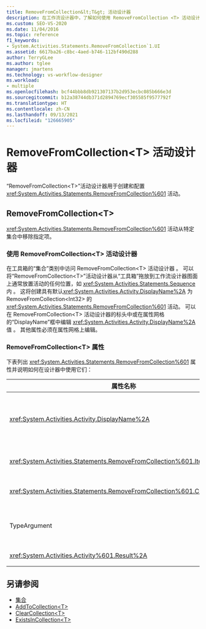 ```yaml
---
title: RemoveFromCollection&lt;T&gt; 活动设计器
description: 在工作流设计器中，了解如何使用 RemoveFromCollection <T> 活动设计器创建和配置 RemoveFromCollection <T> 活动。
ms.custom: SEO-VS-2020
ms.date: 11/04/2016
ms.topic: reference
f1_keywords:
- System.Activities.Statements.RemoveFromCollection`1.UI
ms.assetid: 6617ba26-c8bc-4aed-b746-112bf490d288
author: TerryGLee
ms.author: tglee
manager: jmartens
ms.technology: vs-workflow-designer
ms.workload:
- multiple
ms.openlocfilehash: bcf44bbb8db921307137b2d953ecbc085b666e3d
ms.sourcegitcommit: b12a38744db371d2894769ecf305585f9577792f
ms.translationtype: HT
ms.contentlocale: zh-CN
ms.lasthandoff: 09/13/2021
ms.locfileid: "126665905"
---
```

# <a name="removefromcollectiont-activity-designer"></a>RemoveFromCollection\<T> 活动设计器

“RemoveFromCollection\<T>”活动设计器用于创建和配置 <xref:System.Activities.Statements.RemoveFromCollection%601> 活动。

## <a name="the-removefromcollectiontactivity"></a>RemoveFromCollection\<T>

<xref:System.Activities.Statements.RemoveFromCollection%601> 活动从特定集合中移除指定项。

### <a name="using-the-removefromcollectiont-activity-designer"></a>使用 RemoveFromCollection\<T> 活动设计器

在工具箱的“集合”类别中访问 RemoveFromCollection\<T> 活动设计器  。
可以将“RemoveFromCollection\<T>”活动设计器从“工具箱”拖放到工作流设计器图面上通常放置活动的任何位置，如 <xref:System.Activities.Statements.Sequence> 内 。 这将创建具有默认<xref:System.Activities.Activity.DisplayName%2A> 为RemoveFromCollection<Int32\> 的 <xref:System.Activities.Statements.RemoveFromCollection%601> 活动。 可以在 RemoveFromCollection<T\> 活动设计器的标头中或在属性网格的“DisplayName”框中编辑 <xref:System.Activities.Activity.DisplayName%2A> 值 。 其他属性必须在属性网格上编辑。

### <a name="the-removefromcollectiont-properties"></a>RemoveFromCollection<T\> 属性

下表列出 <xref:System.Activities.Statements.RemoveFromCollection%601> 属性并说明如何在设计器中使用它们：

|属性名称|必选|使用情况|
|-|--------------|-|
|<xref:System.Activities.Activity.DisplayName%2A>|错误|<xref:System.Activities.Statements.RemoveFromCollection%601> 活动的可选友好名称。 默认值为 RemoveFromCollection<Int32\>。<br /><br /> 虽然 <xref:System.Activities.Activity.DisplayName%2A> 不是绝对必需的，但最好使用该属性。|
|<xref:System.Activities.Statements.RemoveFromCollection%601.Item%2A>|True|要从集合\<T>中移除的项。 此项的类型为 T，属于类型 TypeArgument。 若要指定项，请在属性网格中键入 Visual Basic 表达式。|
|<xref:System.Activities.Statements.RemoveFromCollection%601.Collection%2A>|True|应从中移除项的集合。 此集合的类型为 **ICollection<TypeArgument\>.** 若要指定集合，请在属性网格中键入 Visual Basic 表达式。|
|TypeArgument|True|包含在 <xref:System.Collections.Generic.ICollection%601> 中的项的类型 T。 默认情况下，此 TypeArgument 类型设置为“Int32”。 若要更改类型，请在属性网格的组合框中更改 TypeArgument 的值。|
|<xref:System.Activities.Activity%601.Result%2A>|错误|一个指示指定项是否已从集合中移除的值。 若要指定要绑定到结果的变量，请在属性网格中键入一个变量。|

## <a name="see-also"></a>另请参阅

- [集合](../workflow-designer/collection-activity-designers.md)
- [AddToCollection\<T>](../workflow-designer/addtocollection-t-activity-designer.md)
- [ClearCollection\<T>](../workflow-designer/clearcollection-t-activity-designer.md)
- [ExistsInCollection\<T>](../workflow-designer/existsincollection-t-activity-designer.md)
